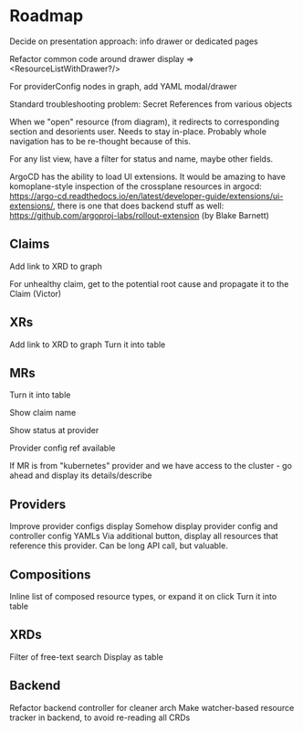 # Roadmap

Decide on presentation approach: info drawer or dedicated pages

Refactor common code around drawer display => <ResourceListWithDrawer?/>

For providerConfig nodes in graph, add YAML modal/drawer

Standard troubleshooting problem: Secret References from various objects

When we "open" resource (from diagram), it redirects to corresponding section and desorients user. Needs to stay
in-place. Probably whole navigation has to be re-thought because of this.

For any list view, have a filter for status and name, maybe other fields.

ArgoCD has the ability to load UI extensions. It would be amazing to have komoplane-style inspection of the crossplane
resources in argocd: https://argo-cd.readthedocs.io/en/latest/developer-guide/extensions/ui-extensions/, there is one
that does backend stuff as well: https://github.com/argoproj-labs/rollout-extension (by Blake Barnett)

## Claims

Add link to XRD to graph

For unhealthy claim, get to the potential root cause and propagate it to the Claim (Victor)

## XRs

Add link to XRD to graph
Turn it into table

## MRs

Turn it into table

Show claim name

Show status at provider

Provider config ref available

If MR is from "kubernetes" provider and we have access to the cluster - go ahead and display its details/describe

## Providers

Improve provider configs display
Somehow display provider config and controller config YAMLs
Via additional button, display all resources that reference this provider. Can be long API call, but valuable.

## Compositions

Inline list of composed resource types, or expand it on click
Turn it into table

## XRDs

Filter of free-text search
Display as table

## Backend

Refactor backend controller for cleaner arch
Make watcher-based resource tracker in backend, to avoid re-reading all CRDs
